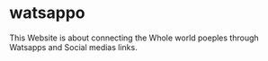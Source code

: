 # watsappo
This Website is about connecting the Whole world poeples through Watsapps and Social medias links.
